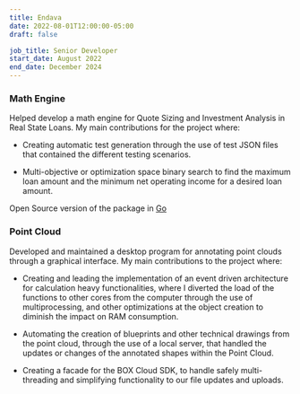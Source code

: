 ```yaml
---
title: Endava
date: 2022-08-01T12:00:00-05:00
draft: false

job_title: Senior Developer
start_date: August 2022
end_date: December 2024
---
```


### Math Engine

Helped develop a math engine for Quote Sizing and Investment Analysis in Real
State Loans. My main contributions for the project where:

- Creating automatic test generation through the use of test JSON files that
contained the different testing scenarios.

- Multi-objective or optimization space binary search to find the maximum loan
amount and the minimum net operating income for a desired loan amount.

Open Source version of the package in [Go][1]

### Point Cloud

Developed and maintained a desktop program for annotating point clouds through
a graphical interface. My main contributions to the project where:

- Creating and leading the implementation of an event driven architecture for
calculation heavy functionalities, where I diverted the load of the functions
to other cores from the computer through the use of multiprocessing, and other
optimizations at the object creation to diminish the impact on RAM consumption.

- Automating the creation of blueprints and other technical drawings from the
point cloud, through the use of a local server, that handled the updates or
changes of the annotated shapes within the Point Cloud.

- Creating a facade for the BOX Cloud SDK, to handle safely multi-threading and
simplifying functionality to our file updates and uploads.

[1]: https://github.com/jacobitosuperstar/go-cre-loan-calculations
